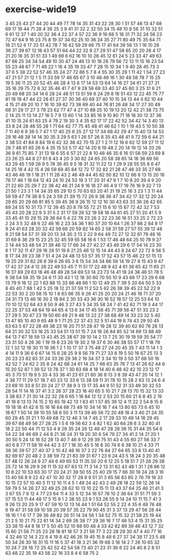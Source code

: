 # exercise-wide19
3
45
25
43
27
44
20
44
49
77
78
14
35
31
43
22
28
30
1
51
57
46
13
47
68
69
17
19
44
71
28
4
36
25
3
9
41
31
32
2
32
50
34
15
48
10
8
56
31
10
32
51
6
61
12
37
1
40
20
32
36
4
22
37
4
57
22
36
9
16
68
5
18
31
71
32
24
56
23
72
47
64
9
16
23
75
8
19
37
34
62
25
10
36
24
35
27
71
80
49
75
35
64
71
18
21
52
6
17
33
51
42
78
7
16
42
59
29
66
75
17
41
64
39
56
13
1
16
10
28
36
27
39
67
12
18
43
57
51
64
44
22
32
8
27
29
51
47
58
65
20
20
26
4
17
21
20
16
35
31
51
33
1
49
69
6
62
16
10
10
28
45
12
61
24
5
23
33
47
49
63
67
86
25
34
34
54
49
10
30
47
24
46
13
10
18
28
79
56
72
13
11
15
16
23
54
55
23
48
67
7
71
49
22
1
16
4
35
19
33
47
7
28
15
10
34
1
9
40
28
45
73
3
37
6
5
38
22
52
57
46
35
24
27
72
86
5
7
8
4
55
30
35
29
1
11
42
1
54
27
23
47
21
57
21
12
1
5
11
33
59
17
46
65
67
3
10
48
49
16
1
30
48
58
78
7
15
25
19
5
36
11
25
20
52
45
46
28
4
13
8
17
14
53
13
64
14
16
27
34
61
21
27
21
35
16
29
75
72
8
32
35
46
41
7
47
9
28
56
69
33
40
37
45
60
3
25
31
6
21
20
49
68
20
34
14
6
28
24
48
51
13
51
59
6
24
29
8
16
51
43
12
22
45
75
77
81
18
19
47
44
22
28
61
27
37
30
36
40
69
37
40
10
15
34
13
44
4
62
10
44
4
15
21
49
20
10
7
16
10
39
62
73
38
69
40
44
76
81
26
48
34
17
27
30
49
68
31
29
17
27
3
79
23
62
77
47
4
27
10
88
25
10
19
13
20
12
42
21
38
73
75
2
14
25
11
13
14
27
16
5
7
9
13
60
1
14
33
85
16
9
10
80
71
18
18
30
12
37
36
41
10
15
24
61
63
25
4
79
2
19
30
3
4
35
62
17
17
22
42
52
34
42
14
3
40
13
33
8
24
28
48
55
28
1
71
64
42
77
75
45
48
41
46
62
1
10
1
19
43
5
10
50
38
7
11
40
6
9
36
5
7
47
1
17
40
25
6
25
27
12
17
34
68
42
29
47
15
40
13
14
53
29
16
48
38
14
14
30
35
3
29
5
63
1
26
57
26
8
35
43
48
41
9
72
59
6
44
21
3
38
53
41
84
8
84
19
6
42
32
38
42
70
15
27
1
2
11
12
16
6
62
12
59
27
11
12
28
7
48
61
65
26
6
4
35
15
53
5
17
42
14
20
6
19
48
2
20
14
19
12
14
20
26
36
9
61
75
85
7
31
13
18
6
55
6
57
21
22
8
10
48
46
35
6
16
51
58
59
23
69
8
23
26
25
44
8
27
61
8
43
4
20
3
30
82
24
65
20
58
38
65
14
18
36
69
56
43
29
45
1
59
26
9
5
78
36
45
9
5
18
31
32
11
22
13
1
29
9
28
55
55
8
6
47
14
25
18
4
42
15
4
26
59
69
45
84
12
72
17
32
82
21
28
47
48
33
35
27
68
43
46
48
19
1
18
21
1
11
28
43
2
46
49
44
45
82
50
82
10
12
66
6
13
15
20
16
76
17
46
1
18
64
12
43
24
10
24
53
19
3
17
20
31
47
9
1
7
10
8
20
39
4
9
20
21
22
60
25
29
7
22
38
42
46
21
24
9
16
18
27
46
4
9
17
19
76
16
9
32
7
13
21
50
1
23
3
1
14
34
35
65
29
10
5
70
63
63
20
41
31
19
25
16
3
23
1
3
11
44
59
59
47
79
36
8
5
24
3
59
21
39
15
72
26
9
38
36
47
34
42
17
32
12
20
24
29
65
20
29
66
81
85
5
39
45
36
9
26
15
12
12
10
30
43
63
33
36
28
42
65
69
24
55
10
31
73
7
12
39
45
20
8
79
55
72
21
15
6
10
15
67
72
42
32
7
53
45
43
20
28
22
9
3
31
5
2
31
17
59
26
52
19
58
18
44
61
45
27
51
20
41
5
9
33
45
41
10
29
15
29
36
64
5
4
22
78
23
26
2
22
23
36
16
51
33
25
2
72
23
2
24
3
5
32
48
6
22
46
16
2
23
34
36
1
80
37
20
10
64
1
26
37
86
2
84
8
17
9
24
41
63
28
20
32
42
59
66
20
59
82
14
65
2
58
31
59
27
57
55
39
12
48
8
21
58
54
57
31
39
20
13
34
30
3
13
2
22
9
64
49
72
27
12
32
61
79
48
16
31
69
8
36
29
15
23
25
32
45
59
55
58
16
6
1
53
17
46
48
64
25
10
78
9
27
2
14
44
53
48
54
21
39
46
12
17
66
34
27
42
27
43
49
29
6
17
54
14
23
30
6
1
17
32
11
47
29
18
26
51
19
8
21
25
46
12
15
14
44
43
8
24
67
22
72
9
56
5
8
17
34
39
23
38
7
51
4
24
24
48
13
53
57
35
17
52
43
57
15
46
22
51
15
13
19
25
29
31
82
26
8
39
6
26
65
3
6
15
54
34
34
66
56
14
19
27
8
15
43
9
47
17
42
37
24
4
12
26
22
49
53
45
7
11
51
17
22
48
9
42
4
61
36
65
42
11
65
21
16
37
69
29
63
18
46
48
49
28
54
69
53
14
23
73
14
41
19
24
38
46
51
78
5
6
38
54
58
35
19
24
6
11
30
43
1
12
18
30
60
70
50
10
9
43
68
17
23
29
6
68
13
79
9
16
12
22
1
63
88
15
33
66
48
66
1
10
12
49
25
7
39
5
20
64
50
5
33
8
45
40
7
88
1
42
5
25
18
12
21
37
59
11
2
52
5
62
26
38
39
45
22
52
22
9
22
53
30
2
20
58
15
10
1
8
63
66
35
9
26
41
25
20
20
24
21
46
18
71
37
20
24
31
73
13
46
16
30
2
18
84
2
30
33
43
36
30
16
52
18
57
12
25
53
64
10
70
10
12
52
64
43
8
50
9
46
3
27
43
5
34
35
58
24
7
41
42
62
71
19
3
44
17
22
25
37
53
48
64
19
44
65
4
13
6
34
17
45
56
45
71
39
56
47
51
33
23
2
27
29
5
30
47
23
19
50
60
49
21
9
48
13
22
27
38
68
49
14
33
23
32
5
40
13
47
85
10
40
9
65
48
9
1
71
25
22
37
43
32
5
51
44
19
8
74
43
29
50
45
63
63
5
67
22
28
49
38
23
16
20
71
51
28
47
19
28
12
39
40
62
60
76
26
13
64
21
30
32
53
18
25
33
54
51
13
51
15
7
24
18
26
84
85
52
14
69
13
88
49
64
13
7
67
18
59
13
43
45
25
38
67
39
10
14
2
13
7
25
30
19
19
59
35
54
77
23
31
50
4
26
36
1
19
19
8
23
26
19
30
2
19
37
6
30
46
38
55
57
17
1
18
79
12
1
32
12
18
30
11
19
36
1
2
1
10
17
37
3
75
48
27
24
20
45
35
7
43
11
14
1
3
4
14
11
9
36
6
6
67
14
15
6
28
25
9
8
56
79
71
27
33
8
19
5
50
16
67
25
13
3
20
23
23
82
83
31
24
33
26
29
36
2
19
34
37
3
34
10
19
3
50
37
68
50
16
42
52
7
24
62
2
35
8
24
42
68
24
61
14
25
7
66
63
35
76
7
13
41
26
62
44
6
15
20
52
87
1
39
52
13
78
37
1
30
63
68
4
18
14
40
6
48
42
42
10
23
12
17
45
3
70
51
19
9
5
33
4
33
36
41
23
61
21
60
36
8
13
3
8
39
43
47
20
14
12
1
4
38
77
11
29
57
18
7
40
23
12
33
6
13
38
59
11
31
78
10
15
28
2
63
13
24
6
4
23
69
10
33
8
51
20
24
27
17
38
9
3
13
17
35
44
9
51
52
31
33
49
30
32
53
28
54
11
14
16
37
41
3
2
26
37
28
23
16
40
65
5
10
21
7
28
13
70
15
32
13
33
3
38
83
7
21
30
14
22
32
28
6
65
1
16
84
12
12
2
53
20
15
60
21
6
8
45
2
19
41
19
8
13
13
74
15
2
10
65
19
42
13
1
63
41
1
57
85
39
12
4
11
22
2
54
8
15
6
19
18
18
41
42
8
15
16
16
64
68
73
49
10
34
14
16
7
44
13
80
65
73
6
45
10
18
67
1
50
14
39
10
55
58
6
50
3
11
13
39
46
56
72
20
48
18
4
3
40
21
24
35
60
29
45
31
21
1
10
49
68
72
12
46
3
14
7
45
2
17
29
33
10
49
14
18
29
45
39
67
68
49
56
27
28
25
1
5
6
19
56
62
3
4
82
1
62
40
64
28
6
3
32
40
41
18
2
22
50
44
71
12
53
4
8
29
35
24
26
12
49
47
28
28
36
15
31
44
35
54
6
54
22
34
46
69
2
44
8
21
36
24
31
19
20
30
6
54
79
27
34
41
2
14
21
20
1
30
50
5
24
14
16
52
28
13
40
7
46
9
12
29
39
75
51
43
4
55
60
27
56
33
7
40
6
8
77
11
58
19
44
42
3
37
1
18
30
45
5
16
8
30
74
6
6
38
10
21
4
33
71
38
36
39
57
27
40
37
2
10
42
46
16
37
2
22
76
84
27
64
65
33
8
13
40
41
82
69
67
20
48
2
3
38
59
72
21
83
39
31
67
1
23
9
24
43
5
18
24
3
20
35
48
57
48
12
26
24
9
27
44
6
49
65
53
11
35
50
20
6
12
25
5
18
51
7
21
26
29
38
25
72
14
18
29
9
26
11
15
32
67
83
13
71
3
14
2
13
31
62
43
48
1
31
1
28
86
12
10
8
22
10
53
63
30
17
20
24
21
39
50
55
25
40
29
15
7
66
30
19
24
28
3
16
13
40
56
8
9
22
42
47
10
30
32
17
28
8
9
51
31
3
65
56
83
85
2
76
79
18
33
10
15
72
57
10
40
5
11
12
10
11
4
5
1
49
24
42
43
2
49
28
18
22
59
12
26
14
59
79
5
14
26
27
32
49
25
28
62
10
13
10
22
15
11
13
43
37
64
25
46
21
41
3
3
67
55
7
8
12
4
77
23
64
11
4
33
5
12
34
16
57
78
10
2
36
64
31
51
71
59
3
57
15
53
11
44
48
17
5
15
9
1
2
38
55
23
9
1
53
28
55
9
14
24
10
11
15
7
41
3
9
26
13
20
25
9
17
47
59
10
12
13
14
44
1
51
64
52
55
2
22
4
35
6
48
76
48
6
19
47
31
58
59
10
58
20
39
57
35
22
79
90
45
31
3
37
13
29
47
56
28
44
18
16
1
1
6
17
7
39
36
49
82
26
51
14
34
56
1
34
52
75
15
32
21
58
25
19
44
21
2
5
10
21
75
22
61
14
34
2
69
26
38
77
29
36
16
7
17
46
53
4
15
31
35
25
33
38
15
44
8
18
17
5
50
45
52
10
68
60
48
4
33
42
82
89
39
46
43
12
7
32
15
60
21
56
71
25
23
28
18
81
18
57
3
21
56
77
3
22
28
29
30
47
4
40
77
16
4
32
46
12
14
3
22
6
4
19
8
42
46
26
19
45
15
8
48
6
27
37
34
38
17
23
5
48
50
34
26
30
16
31
15
11
16
5
37
41
18
3
21
36
19
68
3
16
14
2
7
26
10
65
32
10
24
7
29
18
72
25
42
52
42
54
58
73
40
21
23
31
36
6
22
24
40
8
2
8
51
63
48
22
35
19
43
56
22
16
33
8
4
6
58
75
2
